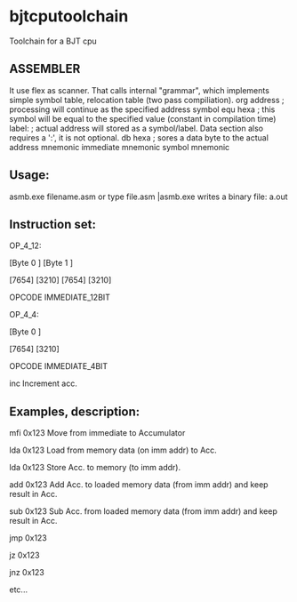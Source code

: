 # bjtcputoolchain
Toolchain for a BJT cpu


ASSEMBLER
---------
It use flex as scanner. That calls internal "grammar", which implements simple symbol table, relocation table (two pass compiliation).
org address     ; processing will continue as the specified address
symbol equ hexa ; this symbol will be equal to the specified value (constant in compilation time)
label:          ; actual address will stored as a symbol/label. Data section also requires a ':', it is not optional.
db hexa         ; sores a data byte to the actual address
mnemonic immediate
mnemonic symbol
mnemonic

Usage:
------
  asmb.exe filename.asm
  or type file.asm |asmb.exe
  writes a binary file:  a.out

Instruction set:
----------------
OP_4_12:

[Byte 0     ] [Byte 1     ]

[7654] [3210] [7654] [3210] 

OPCODE IMMEDIATE_12BIT

OP_4_4:

[Byte 0     ]

[7654] [3210]

OPCODE IMMEDIATE_4BIT

inc Increment acc.

Examples, description:
----------------------

  mfi 0x123 Move from immediate to Accumulator
  
  lda 0x123 Load from memory data (on imm addr) to Acc.
  
  lda 0x123 Store Acc. to memory (to imm addr).
  
  add 0x123 Add Acc. to loaded memory data (from imm addr) and keep result in Acc.
  
  sub 0x123 Sub Acc. from loaded memory data (from imm addr) and keep result in Acc.
  
  jmp 0x123
  
  jz 0x123
  
  jnz 0x123

  etc...
